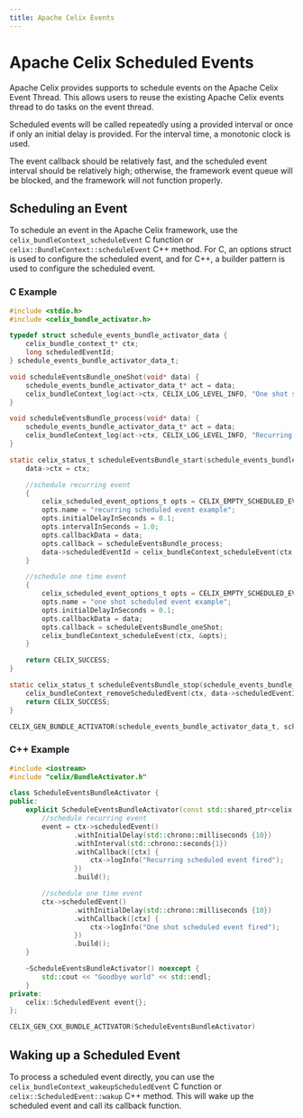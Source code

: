 ```yaml
---
title: Apache Celix Events
---
```


<!--
Licensed to the Apache Software Foundation (ASF) under one or more
contributor license agreements.  See the NOTICE file distributed with
this work for additional information regarding copyright ownership.
The ASF licenses this file to You under the Apache License, Version 2.0
(the "License"); you may not use this file except in compliance with
the License.  You may obtain a copy of the License at
   
    http://www.apache.org/licenses/LICENSE-2.0

Unless required by applicable law or agreed to in writing, software
distributed under the License is distributed on an "AS IS" BASIS,
WITHOUT WARRANTIES OR CONDITIONS OF ANY KIND, either express or implied.
See the License for the specific language governing permissions and
limitations under the License.
-->

# Apache Celix Scheduled Events

Apache Celix provides supports to schedule events on the Apache Celix Event Thread. This allows users to 
reuse the existing Apache Celix events thread to do tasks on the event thread.

Scheduled events will be called repeatedly using a provided interval or once if 
only an initial delay is provided. For the interval time, a monotonic clock is used.

The event callback should be relatively fast, and the scheduled event interval should be relatively high; otherwise, 
the framework event queue will be blocked, and the framework will not function properly.

## Scheduling an Event

To schedule an event in the Apache Celix framework, use the `celix_bundleContext_scheduleEvent` C function or 
`celix::BundleContext::scheduleEvent` C++ method. For C, an options struct is used to configure the scheduled event, 
and for C++, a builder pattern is used to configure the scheduled event.

### C Example

```c
#include <stdio.h>
#include <celix_bundle_activator.h>

typedef struct schedule_events_bundle_activator_data {
    celix_bundle_context_t* ctx;
    long scheduledEventId;
} schedule_events_bundle_activator_data_t;

void scheduleEventsBundle_oneShot(void* data) {
    schedule_events_bundle_activator_data_t* act = data;
    celix_bundleContext_log(act->ctx, CELIX_LOG_LEVEL_INFO, "One shot scheduled event fired");
}

void scheduleEventsBundle_process(void* data) {
    schedule_events_bundle_activator_data_t* act = data;
    celix_bundleContext_log(act->ctx, CELIX_LOG_LEVEL_INFO, "Recurring scheduled event fired");
}

static celix_status_t scheduleEventsBundle_start(schedule_events_bundle_activator_data_t *data, celix_bundle_context_t *ctx) {
    data->ctx = ctx;

    //schedule recurring event
    {
        celix_scheduled_event_options_t opts = CELIX_EMPTY_SCHEDULED_EVENT_OPTIONS;
        opts.name = "recurring scheduled event example";
        opts.initialDelayInSeconds = 0.1;
        opts.intervalInSeconds = 1.0;
        opts.callbackData = data;
        opts.callback = scheduleEventsBundle_process;
        data->scheduledEventId = celix_bundleContext_scheduleEvent(ctx, &opts);
    }

    //schedule one time event
    {
        celix_scheduled_event_options_t opts = CELIX_EMPTY_SCHEDULED_EVENT_OPTIONS;
        opts.name = "one shot scheduled event example";
        opts.initialDelayInSeconds = 0.1;
        opts.callbackData = data;
        opts.callback = scheduleEventsBundle_oneShot;
        celix_bundleContext_scheduleEvent(ctx, &opts);
    }

    return CELIX_SUCCESS;
}

static celix_status_t scheduleEventsBundle_stop(schedule_events_bundle_activator_data_t *data, celix_bundle_context_t *ctx) {
    celix_bundleContext_removeScheduledEvent(ctx, data->scheduledEventId);
    return CELIX_SUCCESS;
}

CELIX_GEN_BUNDLE_ACTIVATOR(schedule_events_bundle_activator_data_t, scheduleEventsBundle_start, scheduleEventsBundle_stop)
```

### C++ Example

```cpp
#include <iostream>
#include "celix/BundleActivator.h"

class ScheduleEventsBundleActivator {
public:
    explicit ScheduleEventsBundleActivator(const std::shared_ptr<celix::BundleContext>& ctx) {
        //schedule recurring event
        event = ctx->scheduledEvent()
                .withInitialDelay(std::chrono::milliseconds {10})
                .withInterval(std::chrono::seconds{1})
                .withCallback([ctx] {
                    ctx->logInfo("Recurring scheduled event fired");
                })
                .build();

        //schedule one time event
        ctx->scheduledEvent()
                .withInitialDelay(std::chrono::milliseconds {10})
                .withCallback([ctx] {
                    ctx->logInfo("One shot scheduled event fired");
                })
                .build();
    }

    ~ScheduleEventsBundleActivator() noexcept {
        std::cout << "Goodbye world" << std::endl;
    }
private:
    celix::ScheduledEvent event{};
};

CELIX_GEN_CXX_BUNDLE_ACTIVATOR(ScheduleEventsBundleActivator)
```

## Waking up a Scheduled Event

To process a scheduled event directly, you can use the `celix_bundleContext_wakeupScheduledEvent` C function or 
`celix::ScheduledEvent::wakup` C++ method. This will wake up the scheduled event and call its callback function.
